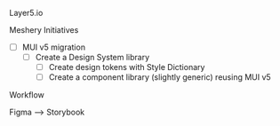 Layer5.io

Meshery Initiatives
- [ ] MUI v5 migration
    - [ ] Create a Design System library
        - [ ] Create design tokens with Style Dictionary
        - [ ] Create a component library (slightly generic) reusing MUI v5

Workflow

Figma --> Storybook
